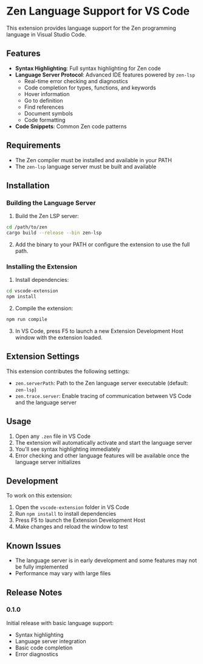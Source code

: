 # Zen Language Support for VS Code

This extension provides language support for the Zen programming language in Visual Studio Code.

## Features

- **Syntax Highlighting**: Full syntax highlighting for Zen code
- **Language Server Protocol**: Advanced IDE features powered by `zen-lsp`
  - Real-time error checking and diagnostics
  - Code completion for types, functions, and keywords
  - Hover information
  - Go to definition
  - Find references
  - Document symbols
  - Code formatting
- **Code Snippets**: Common Zen code patterns

## Requirements

- The Zen compiler must be installed and available in your PATH
- The `zen-lsp` language server must be built and available

## Installation

### Building the Language Server

1. Build the Zen LSP server:
```bash
cd /path/to/zen
cargo build --release --bin zen-lsp
```

2. Add the binary to your PATH or configure the extension to use the full path.

### Installing the Extension

1. Install dependencies:
```bash
cd vscode-extension
npm install
```

2. Compile the extension:
```bash
npm run compile
```

3. In VS Code, press F5 to launch a new Extension Development Host window with the extension loaded.

## Extension Settings

This extension contributes the following settings:

- `zen.serverPath`: Path to the Zen language server executable (default: `zen-lsp`)
- `zen.trace.server`: Enable tracing of communication between VS Code and the language server

## Usage

1. Open any `.zen` file in VS Code
2. The extension will automatically activate and start the language server
3. You'll see syntax highlighting immediately
4. Error checking and other language features will be available once the language server initializes

## Development

To work on this extension:

1. Open the `vscode-extension` folder in VS Code
2. Run `npm install` to install dependencies
3. Press F5 to launch the Extension Development Host
4. Make changes and reload the window to test

## Known Issues

- The language server is in early development and some features may not be fully implemented
- Performance may vary with large files

## Release Notes

### 0.1.0

Initial release with basic language support:
- Syntax highlighting
- Language server integration
- Basic code completion
- Error diagnostics